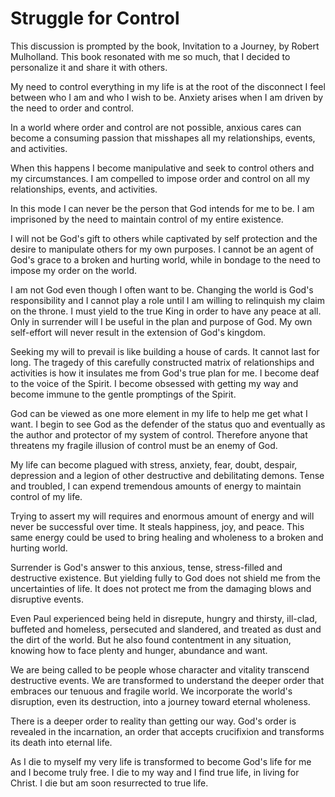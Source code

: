 # Struggle for Control


This discussion is prompted by the book, Invitation to a Journey, by Robert
Mulholland.  This book resonated with me so much, that I decided to personalize
it and share it with others.

My need to control everything in my life is at the root of the disconnect I feel
between who I am and who I wish to be. Anxiety arises when I am driven by the
need to order and control.

In a world where order and control are not possible, anxious cares can become a
consuming passion that misshapes all my relationships, events, and activities.

When this happens I become manipulative and seek to control others and my
circumstances.  I am compelled to impose order and control on all my
relationships, events, and activities.

In this mode I can never be the person that God intends for me to be.  I am
imprisoned by the need to maintain control of my entire existence. 

I will not be God's gift to others while captivated by self protection and the
desire to manipulate others for my own purposes. I cannot be an agent of God's
grace to a broken and hurting world, while in bondage to the need to impose my
order on the world.

I am not God even though I often want to be. Changing the world is God's
responsibility and I cannot play a role until I am willing to relinquish my
claim on the throne.  I must yield to the true King in order to have any peace
at all.  Only in surrender will I be useful in the plan and purpose of God. My
own self-effort will never result in the extension of God's kingdom.

Seeking my will to prevail is like building a house of cards.  It cannot last
for long.  The tragedy of this carefully constructed matrix of relationships and
activities is how it insulates me from God's true plan for me.  I become deaf to
the voice of the Spirit. I become obsessed with getting my way and become immune
to the gentle promptings of the Spirit.

God can be viewed as one more element in my life to help me get what I want.  I
begin to see God as the defender of the status quo and eventually as the author
and protector of my system of control.  Therefore anyone that threatens my
fragile illusion of control must be an enemy of God.

My life can become plagued with stress, anxiety, fear, doubt, despair,
depression and a legion of other destructive and debilitating demons.  Tense and
troubled, I can expend tremendous amounts of energy to maintain control of my
life.

Trying to assert my will requires and enormous amount of energy and will never
be successful over time. It steals happiness, joy, and peace.  This same energy
could be used to bring healing and wholeness to a broken and hurting world.

Surrender is God's answer to this anxious, tense, stress-filled and destructive
existence. But yielding fully to God does not shield me from the uncertainties
of life.  It does not protect me from the damaging blows and disruptive events.

Even Paul experienced being held in disrepute, hungry and thirsty, ill-clad,
buffeted and homeless, persecuted and slandered, and treated as dust and the
dirt of the world.  But he also found contentment in any situation, knowing how
to face plenty and hunger, abundance and want.

We are being called to be people whose character and vitality transcend
destructive events.  We are transformed to understand the deeper order that
embraces our tenuous and fragile world. We incorporate the world's disruption,
even its destruction, into a journey toward eternal wholeness.

There is a deeper order to reality than getting our way. God's order is revealed
in the incarnation, an order that accepts crucifixion and transforms its death
into eternal life.  

As I die to myself my very life is transformed to become God's life for me and I
become truly free. I die to my way and I find true life, in living for Christ. 
I die but am soon resurrected to true life.

